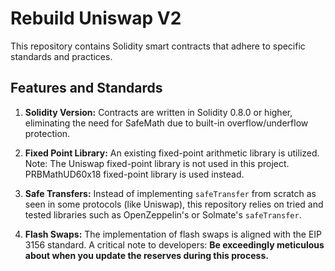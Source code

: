 # Rebuild Uniswap V2

This repository contains Solidity smart contracts that adhere to specific standards and practices.

## Features and Standards

1. **Solidity Version:** Contracts are written in Solidity 0.8.0 or higher, eliminating the need for SafeMath due to built-in overflow/underflow protection.

2. **Fixed Point Library:** An existing fixed-point arithmetic library is utilized. Note: The Uniswap fixed-point library is not used in this project. PRBMathUD60x18 fixed-point library is used instead.

3. **Safe Transfers:** Instead of implementing `safeTransfer` from scratch as seen in some protocols (like Uniswap), this repository relies on tried and tested libraries such as OpenZeppelin's or Solmate's `safeTransfer`.

4. **Flash Swaps:** The implementation of flash swaps is aligned with the EIP 3156 standard. A critical note to developers: **Be exceedingly meticulous about when you update the reserves during this process.**
